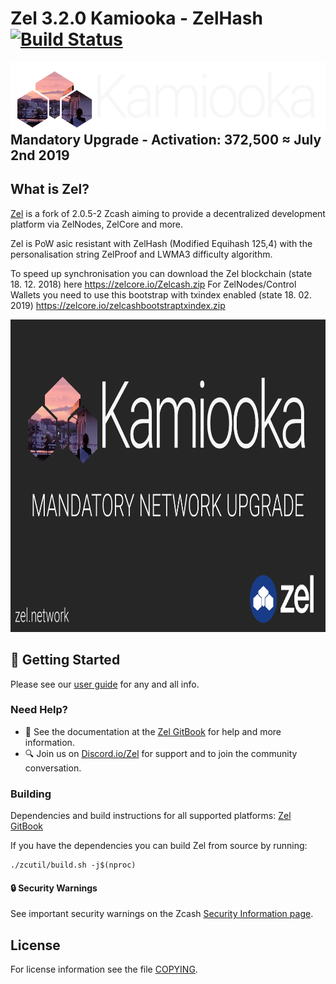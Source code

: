 # Zel 3.2.0 Kamiooka - ZelHash [![Build Status](https://travis-ci.com/zelcash/zelcash.svg?branch=master)](https://travis-ci.com/zelcash/zelcash)
<img align="right" height=112 width=562 src="doc/imgs/Kamiooka.png">

## Mandatory Upgrade - Activation: 372,500 ≈ July 2nd 2019

What is Zel?
--------------

[Zel](https://zel.network/) is a fork of 2.0.5-2 Zcash aiming to provide a decentralized development platform via ZelNodes, ZelCore and more.

Zel is PoW asic resistant with ZelHash (Modified Equihash 125,4) with the personalisation string ZelProof and LWMA3 difficulty algorithm.

To speed up synchronisation you can download the Zel blockchain (state 18. 12. 2018) here https://zelcore.io/Zelcash.zip 
For ZelNodes/Control Wallets you need to use this bootstrap with txindex enabled (state 18. 02. 2019) https://zelcore.io/zelcashbootstraptxindex.zip


<p align="center">
  <img src="doc/imgs/mandatory-kamiooka.png" height=500 >
</p>

## :rocket: Getting Started

Please see our [user guide](https://zel.gitbook.io/zeldocs/) for any and all info.

### Need Help?

* :blue_book: See the documentation at the [Zel GitBook](https://zel.gitbook.io/zelcurrency/installing-zel-daemon)
  for help and more information.
* :mag: Join us on [Discord.io/Zel](https://discord.io/zel) for support and to join the community conversation. 

### Building

Dependencies and build instructions for all supported platforms: [Zel GitBook](https://zel.gitbook.io/zelcurrency/installing-zel-daemon)

If you have the dependencies you can build Zel from source by running:

```
./zcutil/build.sh -j$(nproc)
```

#### :lock: Security Warnings

See important security warnings on the Zcash 
[Security Information page](https://z.cash/support/security/).

License
-------

For license information see the file [COPYING](COPYING).
